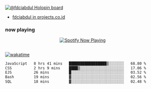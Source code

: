 [![@fdciabdul Holopin board](https://holopin.io/api/user/board?user=fdciabdul)](https://holopin.io/@fdciabdul)

- [fdciabdul in projects.co.id](https://projects.co.id/public/browse_users/view/496e26/fdciabdul)

### now playing 

<p align="center">
  <a href="https://open.spotify.com/user/31ljmyymhthokwewwcd6dsdmvprm" target="_blank"><img src="https://novatorem-psi-rosy.vercel.app/api/spotify" alt="Spotify Now Playing"/></a>
</p>

##

[![wakatime](https://wakatime.com/badge/user/87646243-158a-4241-a3cb-668e1fa2dbb8.svg)](https://wakatime.com/@87646243-158a-4241-a3cb-668e1fa2dbb8)
<!--START_SECTION:waka-->

```txt
JavaScript   8 hrs 41 mins   █████████████████▒░░░░░░░   68.80 %
CSS          2 hrs 9 mins    ████▒░░░░░░░░░░░░░░░░░░░░   17.06 %
EJS          26 mins         █░░░░░░░░░░░░░░░░░░░░░░░░   03.52 %
Bash         19 mins         ▓░░░░░░░░░░░░░░░░░░░░░░░░   02.56 %
SQL          18 mins         ▓░░░░░░░░░░░░░░░░░░░░░░░░   02.48 %
```

<!--END_SECTION:waka-->
